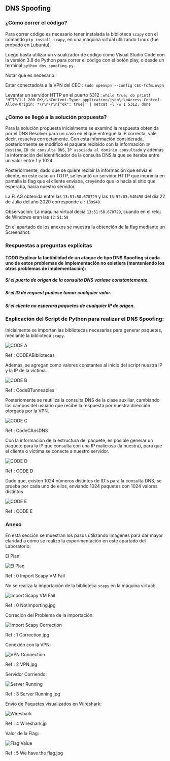 ## DNS Spoofing

### ¿Cómo correr el código?

Para correr código es necesario tener instalada la biblioteca `scapy` con el comando `pip install scapy`, en una máquina virtual utilizando Linux (fue probado en Lubuntu).

Luego basta utilizar un visualizador de código como Visual Studio Code con la versión 3.8 de Python para correr el código con el botón play, o desde un terminal `python dns_spoofing.py`.

Notar que es necesario:

Estar conectado/a a la VPN del CEC : `sudo openvpn --config CEC-fcfm.ovpn`

Levantar un servidor HTTP en el puerto 5312 : `while true; do printf 'HTTP/1.1 200 OK\r\nContent-Type: application/json\r\nAccess-Control-Allow-Origin: *\r\n\r\n{"ok": true}' | netcat -l -w 1 5312; done`

### ¿Cómo se llegó a la solución propuesta?

Para la solución propuesta inicialmente se examinó la respuesta obtenida por el DNS Resolver para un caso en el que entregue la IP correcta, vale decir, resuelva correctamente. Con esta información considerada, posteriormente se modificó el paquete recibido con la información `IP destino`, `ID de consulta DNS`, `IP asociada al dominio consultado` y además la información del identificador de la consulta DNS la que se iteraba entre un valor entre 1 y 1024.

Posteriormente, dado que se quiere recibir la información que envía el cliente, en este caso un TOTP, se levantó un servidor HTTP que imprimía en pantalla la flag que el cliente enviaba, creyéndo que lo hacía al sitio que esperaba, hacia nuestro servidor.

La FLAG obtenida entre las `13:51:58.670729` y las `13:52:03.040490` del día 22 de Julio del año 2020 corresponde a :  `139949`.

Observación: La máquina virtual decía `13:51:58.670729`, cuando en el reloj de Windows eran las `12:51:58`

En el apartado de los anexos se muestra la obtención de la flag mediante un Screenshot.

### Respuestas a preguntas explícitas

#### TODO Explicar la factibilidad de un ataque de tipo DNS Spoofing si cada uno de estos problemas de implementación no existiera (manteniendo los otros problemas de implementación):

##### Si el puerto de origen de la consulta DNS variase constantemente.
##### Si el ID de request pudiese tomar cualquier valor.
##### Si el cliente no esperara paquetes de cualquier IP de origen.

### Explicación del Script de Python para realizar el DNS Spoofing:

Inicialmente se importan las bibliotecas necesarias para generar paquetes, mediante la biblioteca `scapy`.

![CODE A](anakena.dcc.uchile.cl/~patorres/Laboratorio4Seguridad/CodeABibliotecas.jpg)

Ref : CODEABibliotecas

Además, se agregan como valores constantes al inicio del script nuestra IP y la IP de la víctima.

![CODE B](http://anakena.dcc.uchile.cl/~patorres/Laboratorio4Seguridad/CodeBTunneables.jpg)

Ref : CodeBTunneables

Posteriomente se reutiliza la consulta DNS de la clase auxiliar, cambiando los campos del usuario que recibe la respuesta por nuestra dirección otorgada por la VPN.

![CODE C](http://anakena.dcc.uchile.cl/~patorres/Laboratorio4Seguridad/CodeCAnsDNS.jpg)

Ref : CodeCAnsDNS

Con la información de la estructura del paquete, es posible generar un paquete para la IP que consulta con una IP maliciosa (la nuestra), para que el cliente o víctima se conecte a nuestro servidor.

![CODE D](http://anakena.dcc.uchile.cl/~patorres/Laboratorio4Seguridad/CodeDpktgen.jpg)

Ref : CODE D

Dado que, existen 1024 números distintos de ID's para la consulta DNS, se prueba por cada uno de ellos, enviando 1024 paquetes con 1024 valores distintos

![CODE E](http://anakena.dcc.uchile.cl/~patorres/Laboratorio4Seguridad/CodeEEnviar.jpg)

Ref : CODE E

### Anexo

En esta sección se muestran los pasos utilizando imagenes para dar mayor claridad a cómo se realizó la experimentación en este apartado del Laboratorio:

El Plan:

![El Plan](http://anakena.dcc.uchile.cl/anakena.jpg)

Ref : 0 Import Scapy VM Fail

No se realiza la importación de la biblioteca `scapy` en la máquina virtual:

![Import Scapy VM Fail](http://anakena.dcc.uchile.cl/~patorres/Laboratorio4Seguridad/0%20NotImporting.jpg)

Ref : 0 NotImporting.jpg

Correción del Problema de la importación:

![Import Scapy Correction](http://anakena.dcc.uchile.cl/~patorres/Laboratorio4Seguridad/1%20Correction.jpg)

Ref : 1 Correction.jpg

Conexión con la VPN:

![VPN Connection](http://anakena.dcc.uchile.cl/~patorres/Laboratorio4Seguridad/2%20VPN.jpg)

Ref : 2 VPN.jpg

Servidor Corriendo:

![Server Running](http://anakena.dcc.uchile.cl/~patorres/Laboratorio4Seguridad/3%20Server%20Running.jpg)

Ref : 3 Server Running.jpg

Envío de Paquetes visualizados en Wireshark:

![Wireshark](http://anakena.dcc.uchile.cl/~patorres/Laboratorio4Seguridad/4%20Wireshark.png)

Ref : 4 Wireshark.jp

Valor de la Flag:

![Flag Value](http://anakena.dcc.uchile.cl/~patorres/Laboratorio4Seguridad/5%20We%20have%20the%20flag.jpg)

Ref : 5 We have the flag.jpg

